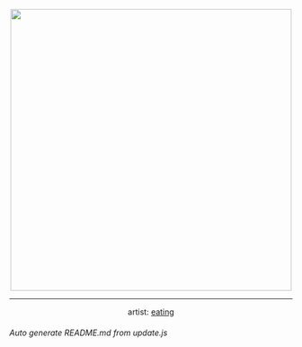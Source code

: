 
<p align="center">
  <img width="500" src="https://nekos.best/api/v2/neko/0410.png">
  <hr/>
  <center>
    artist: <a href="https://www.pixiv.net/en/artworks/88346062">eating</a>
  </center>
</p>


###### Auto generate README.md from update.js

